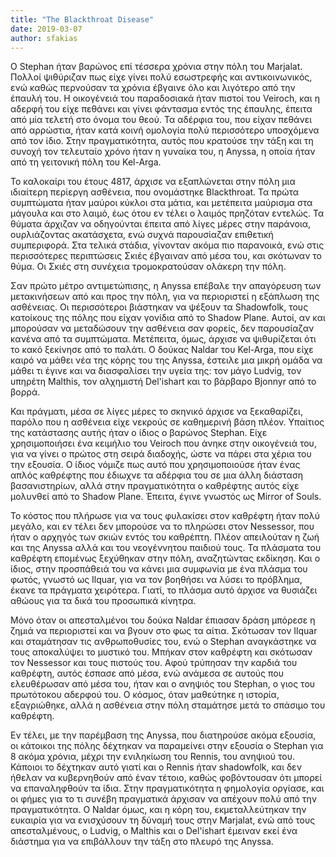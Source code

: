 ```yaml
---
title: "The Blackthroat Disease"
date: 2019-03-07
author: sfakias
---
```


Ο Stephan ήταν βαρώνος επί τέσσερα χρόνια στην πόλη του Marjalat. Πολλοί
ψιθύριζαν πως είχε γίνει πολύ εσωστρεφής και αντικοινωνικός, ενώ καθώς
περνούσαν τα χρόνια έβγαινε όλο και λιγότερο από την έπαυλή του. Η οικογένειά
του παραδοσιακά ήταν πιστοί του Veiroch, και η αδερφή του είχε πεθάνει και
γίνει φάντασμα εντός της έπαυλης, έπειτα από μία τελετή στο όνομα του θεού. Τα
αδέρφια του, που είχαν πεθάνει από αρρώστια, ήταν κατά κοινή ομολογία πολύ
περισσότερο υποσχόμενα από τον ίδιο. Στην πραγματικότητα, αυτός που κρατούσε
την τάξη και τη συνοχή τον τελευταίο χρόνο ήταν η γυναίκα του, η Anyssa, η
οποία ήταν από τη γειτονική πόλη του Kel-Arga.



Το καλοκαίρι του έτους 4817, άρχισε να εξαπλώνεται στην πόλη μια ιδιαίτερη
περίεργη ασθένεια, που ονομάστηκε Blackthroat. Τα πρώτα συμπτώματα ήταν μαύροι
κύκλοι στα μάτια, και μετέπειτα μαύρισμα στα μάγουλα και στο λαιμό, έως ότου
εν τέλει ο λαιμός πρηζόταν εντελώς. Τα θύματα άρχιζαν να οδηγούνται έπειτα από
λίγες μέρες στην παράνοια, ουρλιάζοντας ακατάσχετα, ενώ συχνά παρουσίαζαν
επιθετική συμπεριφορά. Στα τελικά στάδια, γίνονταν ακόμα πιο παρανοικά, ενώ
στις περισσότερες περιπτώσεις Σκιές έβγαιναν από μέσα του, και σκότωναν το
θύμα. Οι Σκιές στη συνέχεια τρομοκρατούσαν ολάκερη την πόλη.



Σαν πρώτο μέτρο αντιμετώπισης, η Anyssa επέβαλε την απαγόρευση των
μετακινήσεων από και προς την πόλη, για να περιοριστεί η εξάπλωση της
ασθένειας. Οι περισσότεροι βιάστηκαν να ψέξουν τα Shadowfolk, τους κατοίκους
της πόλης που είχαν γονίδια από το Shadow Plane. Αυτοί, αν και μπορούσαν να
μεταδώσουν την ασθένεια σαν φορείς, δεν παρουσίαζαν κανένα από τα συμπτώματα.
Μετέπειτα, όμως, άρχισε να ψιθυρίζεται ότι το κακό ξεκίνησε από το παλάτι. Ο
δούκας Naldar του Kel-Arga, που είχε καιρό να μάθει νέα της κόρης του της
Anyssa, έστειλε μια μικρή ομάδα να μάθει τι έγινε και να διασφαλίσει την υγεία
της: τον μάγο Ludvig, τoν υπηρέτη Malthis, τον αλχημιστή Del'ishart και το
βάρβαρο Bjonnyr από το βορρά.



Και πράγματι, μέσα σε λίγες μέρες το σκηνικό άρχισε να ξεκαθαρίζει, παρόλο που
η ασθένεια είχε νεκρούς σε καθημερινή βάση πλέον. Υπαίτιος της κατάστασης
αυτής ήταν ο ίδιος ο βαρώνος Stephan. Είχε χρησιμοποιήσει ένα κειμήλιο του
Veiroch που άνηκε στην οικογένειά του, για να γίνει ο πρώτος στη σειρά
διαδοχής, ώστε να πάρει στα χέρια του την εξουσία. Ο ίδιος νόμιζε πως αυτό που
χρησιμοποιούσε ήταν ένας απλός καθρέφτης που έδιωχνε τα αδέρφια του σε μια
άλλη διάσταση βασανιστηρίων, αλλά στην πραγματικότητα ο καθρέφτης αυτός είχε
μολυνθεί από το Shadow Plane. Έπειτα, έγινε γνωστός ως Mirror of Souls.



To κόστος που πλήρωσε για να τους φυλακίσει στον καθρέφτη ήταν πολύ μεγάλο,
και εν τέλει δεν μπορούσε να το πληρώσει στον Nessessor, που ήταν ο αρχηγός
των σκιών εντός του καθρέπτη. Πλέον απειλούταν η ζωή και της Anyssa αλλά και
του νεογέννητου παιδιού τους. Τα πλάσματα του καθρέφτη επομένως ξεχύθηκαν στην
πόλη, αναζητώντας εκδίκηση. Και ο ίδιος, στην προσπάθειά του να κάνει μια
συμφωνία με ένα πλάσμα του φωτός, γνωστό ως Ilquar, για να τον βοηθήσει να
λύσει το πρόβλημα, έκανε τα πράγματα χειρότερα. Γιατί, το πλάσμα αυτό άρχισε
να θυσιάζει αθώους για τα δικά του προσωπικά κίνητρα.



Μόνο όταν οι απεσταλμένοι του δούκα Naldar έπιασαν δράση μπόρεσε η ζημιά να
περιοριστεί και να βγουν στο φως τα αίτια. Σκότωσαν τον Ilquar και σταμάτησαν
τις ανθρωποθυσίες του, ενώ ο Stephan αναγκάστηκε να τους αποκαλύψει το μυστικό
του. Μπήκαν στον καθρέφτη και σκότωσαν τον Nessessor και τους πιστούς του.
Αφού τρύπησαν την καρδιά του καθρέφτη, αυτός έσπασε από μέσα, ενώ ανάμεσα σε
αυτούς που ελευθέρωσαν από μέσα του, ήταν και ο ανηψιός του Stephan, ο γιος
του πρωτότοκου αδερφού του. Ο κόσμος, όταν μαθεύτηκε η ιστορία, εξαγριώθηκε,
αλλά η ασθένεια στην πόλη σταμάτησε μετά το σπάσιμο του καθρέφτη.



Εν τέλει, με την παρέμβαση της Anyssa, που διατηρούσε ακόμα εξουσία, οι
κάτοικοι της πόλης δέχτηκαν να παραμείνει στην εξουσία ο Stephan για 8 ακόμα
χρόνια, μέχρι την ενιληκίωση του Rennis, του ανηψιού του. Κάποιοι το δέχτηκαν
αυτό γιατί και ο Rennis ήταν shadowfolk, και δεν ήθελαν να κυβερνηθούν από
έναν τέτοιο, καθώς φοβόντουσαν ότι μπορεί να επαναληφθούν τα ίδια. Στην
πραγματικότητα η φημολογία οργίασε, και οι φήμες για το τι συνέβη πραγματικά
άρχισαν να απέχουν πολύ από την πραγματικότητα. Ο Naldar όμως, και η κόρη του,
εκμεταλλεύτηκαν την ευκαιρία για να ενισχύσουν τη δύναμή τους στην Marjalat,
ενώ από τους απεσταλμένους, ο Ludvig, o Malthis και ο Del'ishart έμειναν εκεί
ένα διάστημα για να επιβάλλουν την τάξη στο πλευρό της Anyssa.

